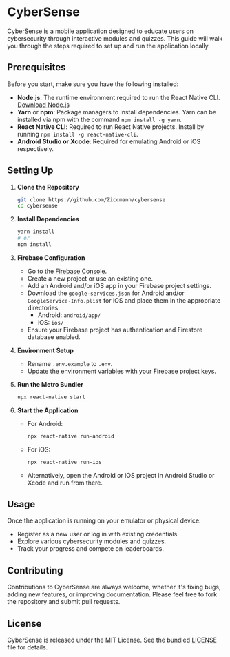 
# CyberSense

CyberSense is a mobile application designed to educate users on cybersecurity through interactive modules and quizzes. This guide will walk you through the steps required to set up and run the application locally.

## Prerequisites

Before you start, make sure you have the following installed:
- **Node.js**: The runtime environment required to run the React Native CLI. [Download Node.js](https://nodejs.org/)
- **Yarn** or **npm**: Package managers to install dependencies. Yarn can be installed via npm with the command `npm install -g yarn`.
- **React Native CLI**: Required to run React Native projects. Install by running `npm install -g react-native-cli`.
- **Android Studio or Xcode**: Required for emulating Android or iOS respectively.

## Setting Up

1. **Clone the Repository**
   ```bash
   git clone https://github.com/Ziccmann/cybersense
   cd cybersense
   ```

2. **Install Dependencies**
   ```bash
   yarn install
   # or
   npm install
   ```

3. **Firebase Configuration**
   - Go to the [Firebase Console](https://console.firebase.google.com/).
   - Create a new project or use an existing one.
   - Add an Android and/or iOS app in your Firebase project settings.
   - Download the `google-services.json` for Android and/or `GoogleService-Info.plist` for iOS and place them in the appropriate directories:
     - Android: `android/app/`
     - iOS: `ios/`
   - Ensure your Firebase project has authentication and Firestore database enabled.

4. **Environment Setup**
   - Rename `.env.example` to `.env`.
   - Update the environment variables with your Firebase project keys.

5. **Run the Metro Bundler**
   ```bash
   npx react-native start
   ```

6. **Start the Application**
   - For Android:
     ```bash
     npx react-native run-android
     ```
   - For iOS:
     ```bash
     npx react-native run-ios
     ```
   - Alternatively, open the Android or iOS project in Android Studio or Xcode and run from there.

## Usage

Once the application is running on your emulator or physical device:
- Register as a new user or log in with existing credentials.
- Explore various cybersecurity modules and quizzes.
- Track your progress and compete on leaderboards.

## Contributing

Contributions to CyberSense are always welcome, whether it's fixing bugs, adding new features, or improving documentation. Please feel free to fork the repository and submit pull requests.

## License

CyberSense is released under the MIT License. See the bundled [LICENSE](LICENSE) file for details.
